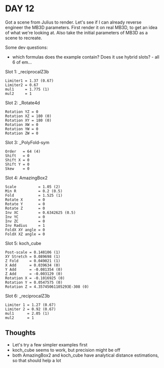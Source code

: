 # DAY 12

Got a scene from Julius to render. Let's see if I can already reverse engineer the MB3D parameters. First render it on real MB3D, to get an idea of what we're looking at. Also take the initial parameters of MB3D as a scene to recreate.

Some dev questions:

- which formulas does the example contain? Does it use hybrid slots? - all 6 of em...

Slot 1: _reciprocalZ3b

    Limiter1 = 1.37 (0.67)
    Limiter2 = 0.67
    mul1     = 1.775 (1)
    mul2     = 1

Slot 2: _Rotate4d

    Rotation YZ = 0
    Rotation XZ = 180 (0)
    Rotation XY = 180 (0)
    Rotation XW = 0
    Rotation YW = 0
    Rotation ZW = 0

Slot 3: _PolyFold-sym

    Order   = 64 (4)
    Shift   = 0
    Shift X = 0
    Shift Y = 0
    Skew    = 0

Slot 4: AmazingBox2

    Scale          = 1.05 (2)
    Min R          = 0.2 (0.5)
    Fold           = 1.525 (1)
    Rotate X       = 0
    Rotate Y       = 0
    Rotate Z       = 0
    Inv XC         = 0.6342625 (0.5)
    Inv YC         = 0
    Inv ZC         = 0
    Inv Radius     = 1
    FoldX XY angle = 0
    FoldX XZ angle = 0

Slot 5: koch_cube

    Post-scale = 0.148106 (1)
    XY Stretch = 0.089698 (1)
    Z Fold     = 0.049021 (1)
    X Add      = 0.039634 (0)
    Y Add      = -0.081354 (0)
    Z Add      = -0.003129 (0)
    Rotation X = -0.1016925 (0)
    Rotation Y = 0.0547575 (0)
    Rotation Z = 4.35745061105293E-308 (0)

Slot 6: _reciprocalZ3b

    Limiter 1 = 1.27 (0.67)
    Limiter 2 = 0.92 (0.67)
    mul1      = 2.05 (1)
    mul2      = 1

## Thoughts

- Let's try a few simpler examples first
- koch_cube seems to work, but precision might be off
- both AmazingBox2 and koch_cube have analytical distance estimations, so that should help a lot
